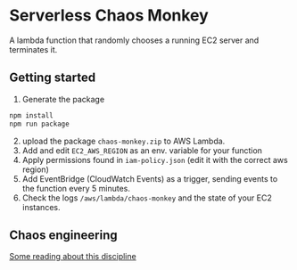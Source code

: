 # Serverless Chaos Monkey

A lambda function that randomly chooses a running EC2 server and terminates it.

## Getting started

1. Generate the package
   
```bash
npm install
npm run package
```

2. upload the package `chaos-monkey.zip` to AWS Lambda.
3. Add and edit `EC2_AWS_REGION` as an env. variable for your function
4. Apply permissions found in `iam-policy.json` (edit it with the correct aws region)
5. Add EventBridge (CloudWatch Events) as a trigger, sending events to the function every 5 minutes.
6. Check the logs `/aws/lambda/chaos-monkey` and the state of your EC2 instances.

## Chaos engineering

[Some reading about this discipline](https://en.wikipedia.org/wiki/Chaos_engineering)
